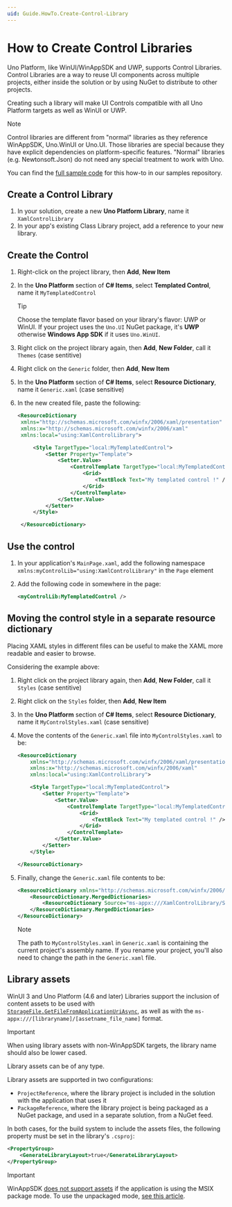 ```yaml
---
uid: Guide.HowTo.Create-Control-Library
---
```

# How to Create Control Libraries

Uno Platform, like WinUI/WinAppSDK and UWP, supports Control Libraries. Control Libraries are a way to reuse UI components across multiple projects, either inside the solution or by using NuGet to distribute to other projects.

Creating such a library will make UI Controls compatible with all Uno Platform targets as well as WinUI or UWP.

> [!NOTE]
> Control libraries are different from "normal" libraries as they reference WinAppSDK, Uno.WinUI or Uno.UI. Those libraries are special because they have explicit dependencies on platform-specific features. "Normal" libraries (e.g. Newtonsoft.Json) do not need any special treatment to work with Uno.

You can find the [full sample code](https://github.com/unoplatform/Uno.Samples/blob/master/UI/ControlLibrary) for this how-to in our samples repository.

## Create a Control Library

1. In your solution, create a new **Uno Platform Library**, name it `XamlControlLibrary`
1. In your app's existing Class Library project, add a reference to your new library.

## Create the Control

1. Right-click on the project library, then **Add**, **New Item**
1. In the **Uno Platform** section of **C# Items**, select **Templated Control**, name it `MyTemplatedControl`
   > [!TIP]
   > Choose the template flavor based on your library's flavor: UWP or WinUI. If your project uses the `Uno.UI` NuGet package, it's **UWP** otherwise **Windows App SDK** if it uses `Uno.WinUI`.

1. Right click on the project library again, then **Add**, **New Folder**, call it `Themes` (case sentitive)
1. Right click on the `Generic` folder, then **Add**, **New Item**
1. In the **Uno Platform** section of **C# Items**, select **Resource Dictionary**, name it `Generic.xaml` (case sensitive)
1. In the new created file, paste the following:

   ```xml
   <ResourceDictionary
    xmlns="http://schemas.microsoft.com/winfx/2006/xaml/presentation"
    xmlns:x="http://schemas.microsoft.com/winfx/2006/xaml"
    xmlns:local="using:XamlControlLibrary">

        <Style TargetType="local:MyTemplatedControl">
            <Setter Property="Template">
                <Setter.Value>
                    <ControlTemplate TargetType="local:MyTemplatedControl">
                        <Grid>
                            <TextBlock Text="My templated control !" />
                        </Grid>
                    </ControlTemplate>
                </Setter.Value>
            </Setter>
        </Style>

    </ResourceDictionary>
   ```

## Use the control

1. In your application's `MainPage.xaml`, add the following namespace `xmlns:myControlLib="using:XamlControlLibrary"` in the `Page` element
2. Add the following code in somewhere in the page:

   ```xml
   <myControlLib:MyTemplatedControl />
   ```

## Moving the control style in a separate resource dictionary

Placing XAML styles in different files can be useful to make the XAML more readable and easier to browse.

Considering the example above:

1. Right click on the project library again, then **Add**, **New Folder**, call it `Styles` (case sentitive)
1. Right click on the `Styles` folder, then **Add**, **New Item**
1. In the **Uno Platform** section of **C# Items**, select **Resource Dictionary**, name it `MyControlStyles.xaml` (case sensitive)
1. Move the contents of the `Generic.xaml` file into `MyControlStyles.xaml` to be:

    ```xml
    <ResourceDictionary
        xmlns="http://schemas.microsoft.com/winfx/2006/xaml/presentation"
        xmlns:x="http://schemas.microsoft.com/winfx/2006/xaml"
        xmlns:local="using:XamlControlLibrary">

        <Style TargetType="local:MyTemplatedControl">
            <Setter Property="Template">
                <Setter.Value>
                    <ControlTemplate TargetType="local:MyTemplatedControl">
                        <Grid>
                            <TextBlock Text="My templated control !" />
                        </Grid>
                    </ControlTemplate>
                </Setter.Value>
            </Setter>
        </Style>

    </ResourceDictionary>
    ```

1. Finally, change the `Generic.xaml` file contents to be:

    ```xml
    <ResourceDictionary xmlns="http://schemas.microsoft.com/winfx/2006/xaml/presentation">
        <ResourceDictionary.MergedDictionaries>
            <ResourceDictionary Source="ms-appx:///XamlControlLibrary/Styles/MyControlStyles.xaml" />
        </ResourceDictionary.MergedDictionaries>
    </ResourceDictionary>
    ```

    > [!NOTE]
    > The path to `MyControlStyles.xaml` in `Generic.xaml` is containing the current project's assembly name. If you rename your project, you'll also need to change the path in the `Generic.xaml` file.

## Library assets

WinUI 3 and Uno Platform (4.6 and later) Libraries support the inclusion of content assets to be used with [`StorageFile.GetFileFromApplicationUriAsync`](../features/file-management.md#support-for-storagefilegetfilefromapplicationuriasync), as well as with the `ms-appx:///[libraryname]/[assetname_file_name]` format.

> [!IMPORTANT]
> When using library assets with non-WinAppSDK targets, the library name should also be lower cased.

Library assets can be of any type.

Library assets are supported in two configurations:

- `ProjectReference`, where the library project is included in the solution with the application that uses it
- `PackageReference`, where the library project is being packaged as a NuGet package, and used in a separate solution, from a NuGet feed.

In both cases, for the build system to include the assets files, the following property must be set in the library's `.csproj`:

```xml
<PropertyGroup>
    <GenerateLibraryLayout>true</GenerateLibraryLayout>
</PropertyGroup>
```

> [!IMPORTANT]
> WinAppSDK [does not support assets](https://github.com/microsoft/microsoft-ui-xaml/issues/6429) if the application is using the MSIX package mode. To use the unpackaged mode, [see this article](../features/winapp-sdk-specifics.md#unpackaged-application-support).

